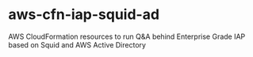 # aws-cfn-iap-squid-ad
AWS CloudFormation resources to run Q&amp;A behind Enterprise Grade IAP based on Squid and AWS Active Directory
